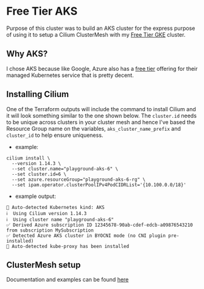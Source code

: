 # Free Tier AKS

Purpose of this cluster was to build an AKS cluster for the express purpose of using it to setup a Cilium ClusterMesh with my [Free Tier GKE](https://github.com/Neutrollized/free-tier-gke) cluster.

## Why AKS?
I chose AKS because like Google, Azure also has a [free tier](https://learn.microsoft.com/en-us/azure/aks/free-standard-pricing-tiers) offering for their managed Kubernetes service that is pretty decent.


## Installing Cilium
One of the Terraform outputs will include the command to install Cilium and it will look something similar to the one shown below.  The `cluster.id` needs to be unique across clusters in your cluster mesh and hence I've based the Resource Group name on the variables, `aks_cluster_name_prefix` and `cluster_id` to help ensure uniqueness.

- example:
```console
cilium install \
  --version 1.14.3 \
  --set cluster.name="playground-aks-6" \
  --set cluster.id=6 \
  --set azure.resourceGroup="playground-aks-6-rg" \
  --set ipam.operator.clusterPoolIPv4PodCIDRList='{10.100.0.0/18}'
```

- example output:
```
🔮 Auto-detected Kubernetes kind: AKS
ℹ️  Using Cilium version 1.14.3
ℹ️  Using cluster name "playground-aks-6"
✅ Derived Azure subscription ID 12345678-90ab-cdef-edcb-a09876543210 from subscription MySubscription
✅ Detected Azure AKS cluster in BYOCNI mode (no CNI plugin pre-installed)
🔮 Auto-detected kube-proxy has been installed
```

## ClusterMesh setup
Documentation and examples can be found [here](./examples/cilium/clustermesh/)


